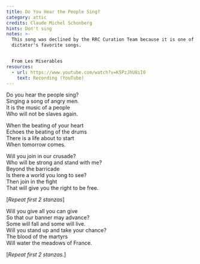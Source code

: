 ```yaml
---
title: Do You Hear the People Sing?
category: attic
credits: Claude Michel Schonberg
hints: Don't sing
notes: >-
  This song was declined by the RRC Curation Team because it is one of the
  dictator's favorite songs.


  From Les Miserables
resources:
  - url: https://www.youtube.com/watch?v=K5PzJhU8iI0
    text: Recording (YouTube)
---
```

Do you hear the people sing?\
Singing a song of angry men.\
It is the music of a people\
Who will not be slaves again.  

When the beating of your heart\
Echoes the beating of the drums\
There is a life about to start\
When tomorrow comes.  

Will you join in our crusade?\
Who will be strong and stand with me?\
Beyond the barricade\
Is there a world you long to see?\
Then join in the fight\
That will give you the right to be free.  

[*Repeat first 2 stanzas*]  

Will you give all you can give\
So that our banner may advance?\
Some will fall and some will live.\
Will you stand up and take your chance?\
The blood of the martyrs\
Will water the meadows of France.  

[*Repeat first 2 stanzas.*]
